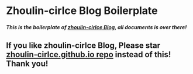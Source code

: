 # Zhoulin-cirlce Blog Boilerplate

##### This is the boilerplate of [zhoulin-cirlce Blog](https://github.com/zhoulin-cirlce/zhoulin-cirlce.github.io), all documents is over there!

<!--#### [View Boilerplate &rarr;](http://huangxuan.me/huxblog-boilerplate/)-->

<!--#### [View Live zhoulin-cirlce Blog &rarr;](http://huangxuan.me)-->

## If you like zhoulin-cirlce Blog, Please star [zhoulin-cirlce.github.io repo](https://github.com/zhoulin-cirlce/zhoulin-cirlce.github.io) instead of this! Thank you!